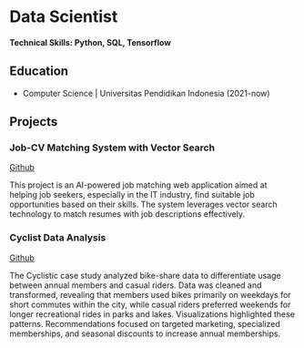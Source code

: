 # Data Scientist

#### Technical Skills: Python, SQL, Tensorflow

## Education
- Computer Science | Universitas Pendidikan Indonesia (2021-now)

## Projects
### Job-CV Matching System with Vector Search
[Github](https://github.com/bwbayu/JobFitte)

This project is an AI-powered job matching web application aimed at helping job seekers, especially in the IT industry, find suitable job opportunities based on their skills. The system leverages vector search technology to match resumes with job descriptions effectively.

### Cyclist Data Analysis

[Github](https://github.com/Coffeelly/Cyclist-Data-Analysis)

The Cyclistic case study analyzed bike-share data to differentiate usage between annual members and casual riders. Data was cleaned and transformed, revealing that members used bikes primarily on weekdays for short commutes within the city, while casual riders preferred weekends for longer recreational rides in parks and lakes. Visualizations highlighted these patterns. Recommendations focused on targeted marketing, specialized memberships, and seasonal discounts to increase annual memberships.

